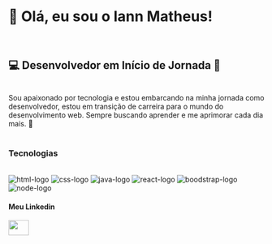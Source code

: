
<h1 align="left">👋 Olá, eu sou o Iann Matheus!</h1>
<br>
<h2 align="left">💻 Desenvolvedor em Início de Jornada 🌟</h2>
<br>
Sou apaixonado por tecnologia e estou embarcando na minha jornada como desenvolvedor, estou em transição de carreira para o mundo do desenvolvimento web.
Sempre buscando aprender e me aprimorar cada dia mais. 🚀
<br>
<br>
<h3 align="left">Tecnologias</h3>
<br>
 <img src="https://img.shields.io/badge/HTML5-E34F26?style=for-the-badge&logo=html5&logoColor=white" alt="html-logo"/>
 <img src="https://img.shields.io/badge/CSS3-1572B6?style=for-the-badge&logo=css3&logoColor=white" alt="css-logo"/>
 <img src="https://img.shields.io/badge/JavaScript-F7DF1E?style=for-the-badge&logo=javascript&logoColor=black" alt="java-logo" />
<img src="https://img.shields.io/badge/React-20232A?style=for-the-badge&logo=react&logoColor=61DAFB" alt="react-logo"/>
<img src="https://img.shields.io/badge/Bootstrap-563D7C?style=for-the-badge&logo=bootstrap&logoColor=white" alt="boodstrap-logo"/>
<img src="https://img.shields.io/badge/Node.js-43853D?style=for-the-badge&logo=node.js&logoColor=white" alt="node-logo"/>
<h4>Meu Linkedin</h4>
<a href="www.linkedin.com/in/iann-dos-santos-pereira" target="blank"><img align="center" src="https://cdn.jsdelivr.net/npm/simple-icons@3.0.1/icons/linkedin.svg" alt="" height="30" width="40" /></a>
